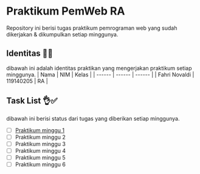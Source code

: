 # Praktikum PemWeb RA 
Repository ini berisi tugas praktikum pemrograman web yang sudah dikerjakan & dikumpulkan setiap minggunya.

## Identitas 👊😎
dibawah ini adalah identitas praktikan yang mengerjakan praktikum setiap minggunya.
| Nama | NIM | Kelas |
| ------ | ------ | ------ |
| Fahri Novaldi | 119140205 | RA |

## Task List 👌✅
dibawah ini berisi status dari tugas yang diberikan setiap minggunya.
- [ ] [Praktikum minggu 1](https://github.com/gremlinflat/Praktikum-Web-RA/tree/minggu1) 
- [ ] Praktikum minggu 2
- [ ] Praktikum minggu 3
- [ ] Praktikum minggu 4
- [ ] Praktikum minggu 5
- [ ] Praktikum minggu 6